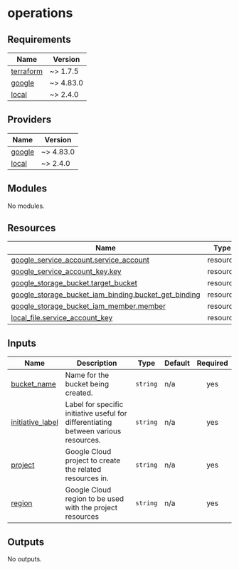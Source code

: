 # operations

<!-- BEGINNING OF PRE-COMMIT-TERRAFORM DOCS HOOK -->
## Requirements

| Name | Version |
|------|---------|
| <a name="requirement_terraform"></a> [terraform](#requirement\_terraform) | ~> 1.7.5 |
| <a name="requirement_google"></a> [google](#requirement\_google) | ~> 4.83.0 |
| <a name="requirement_local"></a> [local](#requirement\_local) | ~> 2.4.0 |

## Providers

| Name | Version |
|------|---------|
| <a name="provider_google"></a> [google](#provider\_google) | ~> 4.83.0 |
| <a name="provider_local"></a> [local](#provider\_local) | ~> 2.4.0 |

## Modules

No modules.

## Resources

| Name | Type |
|------|------|
| [google_service_account.service_account](https://registry.terraform.io/providers/hashicorp/google/latest/docs/resources/service_account) | resource |
| [google_service_account_key.key](https://registry.terraform.io/providers/hashicorp/google/latest/docs/resources/service_account_key) | resource |
| [google_storage_bucket.target_bucket](https://registry.terraform.io/providers/hashicorp/google/latest/docs/resources/storage_bucket) | resource |
| [google_storage_bucket_iam_binding.bucket_get_binding](https://registry.terraform.io/providers/hashicorp/google/latest/docs/resources/storage_bucket_iam_binding) | resource |
| [google_storage_bucket_iam_member.member](https://registry.terraform.io/providers/hashicorp/google/latest/docs/resources/storage_bucket_iam_member) | resource |
| [local_file.service_account_key](https://registry.terraform.io/providers/hashicorp/local/latest/docs/resources/file) | resource |

## Inputs

| Name | Description | Type | Default | Required |
|------|-------------|------|---------|:--------:|
| <a name="input_bucket_name"></a> [bucket\_name](#input\_bucket\_name) | Name for the bucket being created. | `string` | n/a | yes |
| <a name="input_initiative_label"></a> [initiative\_label](#input\_initiative\_label) | Label for specific initiative useful for differentiating between various resources. | `string` | n/a | yes |
| <a name="input_project"></a> [project](#input\_project) | Google Cloud project to create the related resources in. | `string` | n/a | yes |
| <a name="input_region"></a> [region](#input\_region) | Google Cloud region to be used with the project resources | `string` | n/a | yes |

## Outputs

No outputs.
<!-- END OF PRE-COMMIT-TERRAFORM DOCS HOOK -->
